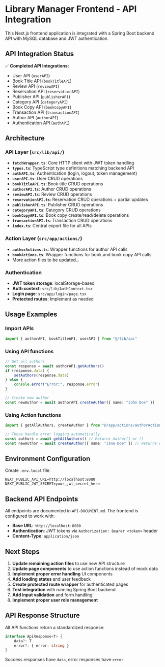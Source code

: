 # Library Manager Frontend - API Integration

This Next.js frontend application is integrated with a Spring Boot backend API with MySQL database and JWT authentication.

## API Integration Status

✅ **Completed API Integrations:**

-   User API (`userAPI`)
-   Book Title API (`bookTitleAPI`)
-   Review API (`reviewAPI`)
-   Reservation API (`reservationAPI`)
-   Publisher API (`publisherAPI`)
-   Category API (`categoryAPI`)
-   Book Copy API (`bookCopyAPI`)
-   Transaction API (`transactionAPI`)
-   Author API (`authorAPI`)
-   Authentication API (`authAPI`)

## Architecture

### API Layer (`src/lib/api/`)

-   **`fetchWrapper.ts`**: Core HTTP client with JWT token handling
-   **`types.ts`**: TypeScript type definitions matching backend API
-   **`authAPI.ts`**: Authentication (login, logout, token management)
-   **`userAPI.ts`**: User CRUD operations
-   **`bookTitleAPI.ts`**: Book title CRUD operations
-   **`authorAPI.ts`**: Author CRUD operations
-   **`reviewAPI.ts`**: Review CRUD operations
-   **`reservationAPI.ts`**: Reservation CRUD operations + partial updates
-   **`publisherAPI.ts`**: Publisher CRUD operations
-   **`categoryAPI.ts`**: Category CRUD operations
-   **`bookCopyAPI.ts`**: Book copy create/read/delete operations
-   **`transactionAPI.ts`**: Transaction CRUD operations
-   **`index.ts`**: Central export file for all APIs

### Action Layer (`src/app/actions/`)

-   **`authorActions.ts`**: Wrapper functions for author API calls
-   **`bookActions.ts`**: Wrapper functions for book and book copy API calls
-   More action files to be updated...

### Authentication

-   **JWT token storage**: localStorage-based
-   **Auth context**: `src/lib/AuthContext.tsx`
-   **Login page**: `src/app/login/page.tsx`
-   **Protected routes**: Implement as needed

## Usage Examples

### Import APIs

```typescript
import { authorAPI, bookTitleAPI, userAPI } from "@/lib/api"
```

### Using API functions

```typescript
// Get all authors
const response = await authorAPI.getAuthors()
if (response.data) {
    setAuthors(response.data)
} else {
    console.error("Error:", response.error)
}

// Create new author
const newAuthor = await authorAPI.createAuthor({ name: "John Doe" })
```

### Using Action functions

```typescript
import { getAllAuthors, createAuthor } from "@/app/actions/authorActions"

// These handle error logging automatically
const authors = await getAllAuthors() // Returns Author[] or []
const newAuthor = await createAuthor({ name: "Jane Doe" }) // Returns Author or null
```

## Environment Configuration

Create `.env.local` file:

```env
NEXT_PUBLIC_API_URL=http://localhost:8080
NEXT_PUBLIC_JWT_SECRET=your_jwt_secret_here
```

## Backend API Endpoints

All endpoints are documented in `API-DOCUMENT.md`. The frontend is configured to work with:

-   **Base URL**: `http://localhost:8080`
-   **Authentication**: JWT tokens via `Authorization: Bearer <token>` header
-   **Content-Type**: `application/json`

## Next Steps

1. **Update remaining action files** to use new API structure
2. **Update page components** to use action functions instead of mock data
3. **Implement proper error handling** UI components
4. **Add loading states** and user feedback
5. **Create protected route wrapper** for authenticated pages
6. **Test integration** with running Spring Boot backend
7. **Add input validation** and form handling
8. **Implement proper user role management**

## API Response Structure

All API functions return a standardized response:

```typescript
interface ApiResponse<T> {
    data?: T
    error?: { error: string }
}
```

Success responses have `data`, error responses have `error`.
